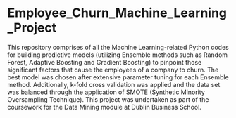 # Employee_Churn_Machine_Learning_Project
This repository comprises of all the Machine Learning-related Python codes for building predictive models (utilizing Ensemble methods such as Random Forest, Adaptive Boosting and Gradient Boosting) to pinpoint those significant factors that cause the employees of a company to churn. The best model was chosen after extensive parameter tuning for each Ensemble method. Additionally, k-fold cross validation was applied and the data set was balanced through the application of SMOTE (Synthetic Minority Oversampling Technique). This project was undertaken as part of the coursework for the Data Mining module at Dublin Business School. 

